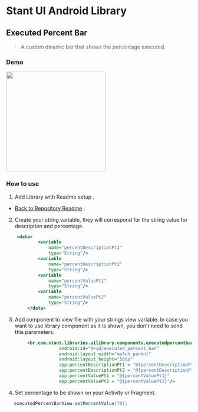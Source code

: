 # Stant UI Android Library

## Executed Percent Bar 
> A custom dinamic bar that shows the percentage executed.

### Demo

<p>
  <img src="https://raw.githubusercontent.com/stantmob/stant-ui-android-library/master/ui-library/src/main/java/br/com/stant/libraries/uilibrary/components/executedpercentbarview/doc/executed_percent_bar.png"  width="270">
</p>

### How to use

1. Add Library with Readme setup .
* [Back to Repository Readme](https://github.com/stantmob/stant-ui-android-library#how-add-into-your-project) .


2. Create your string variable, they will correspond for the string value for description and percentage.
```xml
    <data>
            <variable
                name="percentDescriptionPt1"
                type="String"/>
            <variable
                name="percentDescriptionPt2"
                type="String"/>
            <variable
                name="percentValuePt1"
                type="String"/>
            <variable
                name="percentValuePt2"
                type="String"/>
        </data>
```

3. Add component to view file with your strings view variable. In case you want to use library component as it is shown, you don't need to send this parameters. 
```xml
        <br.com.stant.libraries.uilibrary.components.executedpercentbarview.ExecutedPercentBarView
                    android:id="@+id/executed_percent_bar"
                    android:layout_width="match_parent"
                    android:layout_height="50dp"
                    app:percentDescriptionPt1 = "@{percentDescriptionPt1}"
                    app:percentDescriptionPt2 = "@{percentDescriptionPt2}"
                    app:percentValuePt1 = "@{percentValuePt1}"
                    app:percentValuePt2 = "@{percentValuePt2}"/>
```

4. Set percentage to be shown on your Activity or Fragment.
```java
   executedPercentBarView.setPercentValue(70);      
```
